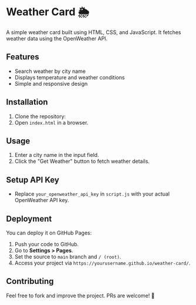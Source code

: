 # Weather Card 🌦️

A simple weather card built using HTML, CSS, and JavaScript. It fetches weather data using the OpenWeather API.

## Features
- Search weather by city name
- Displays temperature and weather conditions
- Simple and responsive design

## Installation
1. Clone the repository:
2. Open `index.html` in a browser.

## Usage
1. Enter a city name in the input field.
2. Click the "Get Weather" button to fetch weather details.

## Setup API Key
- Replace `your_openweather_api_key` in `script.js` with your actual OpenWeather API key.

## Deployment
You can deploy it on GitHub Pages:
1. Push your code to GitHub.
2. Go to **Settings > Pages**.
3. Set the source to `main` branch and `/ (root)`.
4. Access your project via `https://yourusername.github.io/weather-card/`.

## Contributing
Feel free to fork and improve the project. PRs are welcome! 🚀
